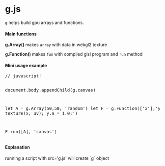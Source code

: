 # g.js

`g` helps build gpu arrays and functions.

<h4> Main functions </h4>

<b>g.Array()</b> makes `array` with data in webgl2 texture

<b>g.Function()</b> makes `fun` with compiled glsl program and `run` method

<h4> Mini usage example </h4> 
<pre>
// javascript!

document.body.appendChild(g.canvas) 

let A = g.Array(50,50, 'random')
let F = g.Function(['x'],'y', 'y = texture(x, uv); y.a = 1.0;')
    
F.run([A], 'canvas')
</pre>

<h4> Explanation </h4>
running a script with src='g.js' will create `g` object
